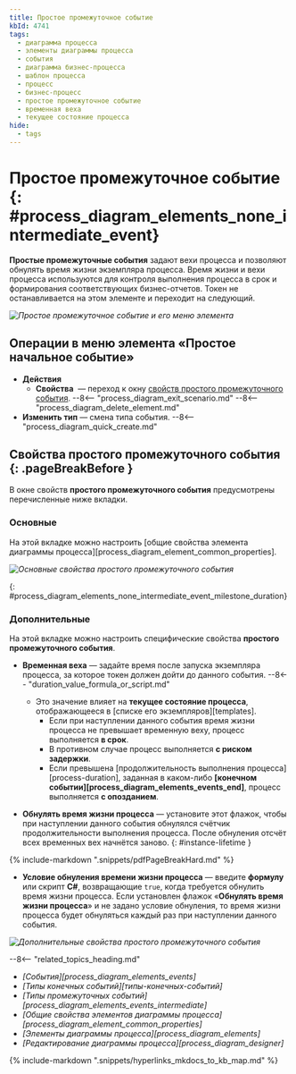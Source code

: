 ```yaml
---
title: Простое промежуточное событие
kbId: 4741
tags:
  - диаграмма процесса
  - элементы диаграммы процесса
  - события
  - диаграмма бизнес-процесса
  - шаблон процесса
  - процесс
  - бизнес-процесс
  - простое промежуточное событие
  - временная веха
  - текущее состояние процесса
hide:
  - tags
---
```


# Простое промежуточное событие {: #process_diagram_elements_none_intermediate_event}

**Простые промежуточные события** задают вехи процесса и позволяют обнулять время жизни экземпляра процесса. Время жизни и вехи процесса используются для контроля выполнения процесса в срок и формирования соответствующих бизнес-отчетов. Токен не останавливается на этом элементе и переходит на следующий.

*![Простое промежуточное событие и его меню элемента](none_intermediate_event.png)*

## Операции в меню элемента «Простое начальное событие»

- **Действия**
    - **Свойства** <i class="fa-light fa-gear"></i> — переход к окну [свойств простого промежуточного события](#свойства-простого-промежуточного-события).
    --8<-- "process_diagram_exit_scenario.md"
    --8<-- "process_diagram_delete_element.md"
- **Изменить тип** — смена типа события.
--8<-- "process_diagram_quick_create.md"

## Свойства простого промежуточного события {: .pageBreakBefore }

В окне свойств **простого промежуточного события** предусмотрены перечисленные ниже вкладки.

### Основные

На этой вкладке можно настроить [общие свойства элемента диаграммы процесса][process_diagram_element_common_properties].

*![Основные свойства простого промежуточного события](none_intermediate_event_general_properties.png)*

[](){: #process_diagram_elements_none_intermediate_event_milestone_duration}
### Дополнительные

На этой вкладке можно настроить специфические свойства **простого промежуточного события**.

- **Временная веха** — задайте время после запуска экземпляра процесса, за которое токен должен дойти до данного события.
    --8<-- "duration_value_formula_or_script.md"

    - Это значение влияет на **текущее состояние процесса**, отображающееся в [списке его экземпляров][templates].
        - Если при наступлении данного события время жизни процесса не превышает временную веху, процесс выполняется **в срок**.
        - В противном случае процесс выполняется **с риском задержки**.
        - Если превышена [продолжительность выполнения процесса][process-duration], заданная в каком-либо **[конечном событии][process_diagram_elements_events_end]**, процесс выполняется **с опозданием**.

- **Обнулять время жизни процесса** — установите этот флажок, чтобы при наступлении данного события обнулялся счётчик продолжительности выполнения процесса. После обнуления отсчёт всех временных вех начнётся заново.
{: #instance-lifetime }

{% include-markdown ".snippets/pdfPageBreakHard.md" %}

- **Условие обнуления времени жизни процесса** — введите **формулу** или скрипт **C#**, возвращающие `true`, когда требуется обнулить время жизни процесса. Если установлен флажок «**Обнулять время жизни процесса**» и не задано условие обнуления, то время жизни процесса будет обнуляться каждый раз при наступлении данного события.

*![Дополнительные свойства простого промежуточного события](none_intermediate_event_advanced_properties.png)*

<div class="relatedTopics" markdown="block">

--8<-- "related_topics_heading.md"

- _[События][process_diagram_elements_events]_
- _[Типы конечных событий][типы-конечных-событий]_
- _[Типы промежуточных событий][process_diagram_elements_events_intermediate]_
- _[Общие свойства элементов диаграммы процесса][process_diagram_element_common_properties]_
- _[Элементы диаграммы процесса][process_diagram_elements]_
- _[Редактирование диаграммы процесса][process_diagram_designer]_

</div>

{% include-markdown ".snippets/hyperlinks_mkdocs_to_kb_map.md" %}
